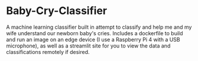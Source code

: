 # Baby-Cry-Classifier
A machine learning classifier built in attempt to classify and help me and my wife understand our newborn baby's cries. Includes a dockerfile to build and run an image on an edge device (I use a Raspberry Pi 4 with a USB microphone), as well as a streamlit site for you to view the data and classifications remotely if desired.
